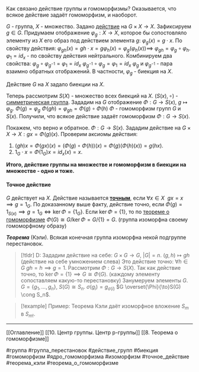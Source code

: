 Как связано действие группы и гомоморфизмы? Оказывается, что всякое действие задаёт гомоморфизм, и наоборот.

$G$ - группа, $X$ - множество. Задано [действие](obsidian://open?vault=algebra%203&file=%D0%94%D0%B5%D0%B9%D1%81%D1%82%D0%B2%D0%B8%D0%B5%20%D0%B3%D1%80%D1%83%D0%BF%D0%BF%20%D0%BD%D0%B0%20%D0%BC%D0%BD%D0%BE%D0%B6%D0%B5%D1%81%D1%82%D0%B2%D0%B0%D1%85%2F1.%20%D0%94%D0%B5%D0%B9%D1%81%D1%82%D0%B2%D0%B8%D0%B5%20%D0%B3%D1%80%D1%83%D0%BF%D0%BF) на $G\times X \to X$.
Зафиксируем $g\in G$.
Придумаем отображение $\varphi_g: X \to X$, которое бы сопостовляло элементу из $X$ его образ под действием элемента $g$:
$\varphi_g(x) = g\cdot x$. 
По свойству действия:
$\varphi_{gh}(x) = gh\cdot x = g\varphi_h(x)= \varphi_g\big(\varphi_h(x)\big)\implies$
$\varphi_{gh} = \varphi_g\circ \varphi_h$.
$\varphi_1 = id_x$ - по свойству действия нейтрального. Комбинируем два свойства:
$\varphi_{g}\circ\varphi_{g^{-1}} = \varphi_1=id_x$
$\varphi_{g^{-1}}\circ\varphi_{g}=\varphi_1 = id_x$
$\varphi_g$ и $\varphi_{g^{-1}}$ - пара взаимно обратных отображений. В частности, $\varphi_g$ - биекция на $X$.

Действие $G$ на $X$ задало биекции на $X$.

Теперь рассмотрим $S(X)$ - множество всех биекций на $X$. $(S(x), \circ)$ - [симметрическая группа](obsidian://open?vault=algebra%203&file=%D0%A2%D0%B5%D0%BE%D1%80%D0%B8%D1%8F%20%D0%B3%D1%80%D1%83%D0%BF%D0%BF%2F8.%20%D0%A1%D0%B8%D0%BC%D0%BC%D0%B5%D1%82%D1%80%D0%B8%D1%87%D0%B5%D1%81%D0%BA%D0%B8%D0%B5%20%D0%B3%D1%80%D1%83%D0%BF%D0%BF%D1%8B).
Зададим на $G$ отображение $\Phi: G \to S(x),\ g \mapsto \varphi_g$.
$\Phi(g) = \varphi_g$
$\Phi(gh)=\varphi_{gh}=\Phi(g)\circ\Phi(h)$
$\Phi$ - гомоморфизм групп $G$ и $S(x)$.
Получили, что всякое действие задаёт гомоморфизм $\Phi: G \to S(x)$.

Покажем, что верно и обратное.
$\Phi: G \to S(x)$. Зададим действие на $G \times X \to X: gx = \Phi(g)(x)$.
Проверим аксиомы действия:
1. $(gh)x = \Phi(gx)(x) = \big(\Phi(g)\circ\Phi(h)\big)(x) = \Phi(g)\big(\Phi(h)(x)\big) = g(hx)$.
2. $1_G\cdot x = \Phi(1_G)x = id_x(x) =x$.

**Итого, действие группы на множестве и гомоморфизм в биекции на множестве - одно и тоже.**

#### Точное действие

$G$ действует на $X$. Действие называется <ins>**точным**</ins>, если $\forall x \in X\ \  gx =x \implies g = 1_G$. 
По доказанному выше факту, действие точно, если $\Phi(g) = 1_{S(x)} \implies g = 1_G \iff \ker \Phi = \{1_G\}$.
Если $\ker \Phi = \{1\}$, то по [теореме о гомоморфизме](obsidian://open?vault=algebra%203&file=%D0%94%D0%B5%D0%B9%D1%81%D1%82%D0%B2%D0%B8%D0%B5%20%D0%B3%D1%80%D1%83%D0%BF%D0%BF%20%D0%BD%D0%B0%20%D0%BC%D0%BD%D0%BE%D0%B6%D0%B5%D1%81%D1%82%D0%B2%D0%B0%D1%85%2F8.%20%D0%A2%D0%B5%D0%BE%D1%80%D0%B5%D0%BC%D0%B0%20%D0%BE%20%D0%B3%D0%BE%D0%BC%D0%BE%D0%BC%D0%BE%D1%80%D1%84%D0%B8%D0%B7%D0%BC%D0%B5) $\Phi(G) \cong G/\ker\Phi = G/\{1\} = G$. (группа изоморфна своему гомоморфному образу)

***Теорема*** (Кэли). Всякая конечная группа изоморфна некой подгруппе перестановок.
>[!tldr] D:
>Зададим действие на себе: $G \times G \to G,\ |G| = n.$
>$(g,h)\mapsto gh$ (действие на себе умножением слева)
>Это действие точно: $\forall h \in G\ gh=h \implies g  = 1$.
>Рассмотрим $\Phi: G \to S(X)$. Так как действие точно, то $\ker\Phi=\{1\}\implies G \cong \Phi(G)$. (каждому элементу сопоставляем какую-то перестановку)
>Занумеруем элементы $G$.
>$G=\{g_1,\dotsc,g_n\}$, $S(G)\cong S_n$.
>$\sigma(g_i)=g_{\sigma(i)}$
>$G \overset{\Phi}{\to}S(G) \cong S_n$.

>[!example] Пример:
>Теорема Кэли даёт изоморфное вложение $S_m$ в $S_{m!}$.

---
[[Оглавление]]
[[10. Центр группы. Центр p-группы]]
[[8. Теорема о гомоморфизме]]

#группа 
#группа_перестановок 
#действие_групп 
#биекция 
#гомоморфизм 
#ядро_гомоморфизма 
#изоморфизм 
#точное_действие
#теорема_кэли
#теорема_о_гомоморфизме